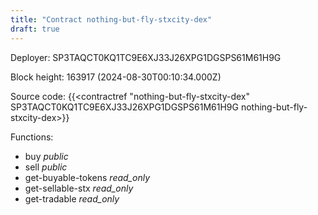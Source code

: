 ```yaml
---
title: "Contract nothing-but-fly-stxcity-dex"
draft: true
---
```

Deployer: SP3TAQCT0KQ1TC9E6XJ33J26XPG1DGSPS61M61H9G


 



Block height: 163917 (2024-08-30T00:10:34.000Z)

Source code: {{<contractref "nothing-but-fly-stxcity-dex" SP3TAQCT0KQ1TC9E6XJ33J26XPG1DGSPS61M61H9G nothing-but-fly-stxcity-dex>}}

Functions:

* buy _public_
* sell _public_
* get-buyable-tokens _read_only_
* get-sellable-stx _read_only_
* get-tradable _read_only_
